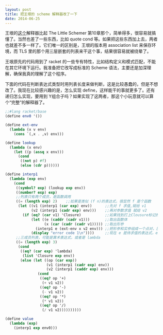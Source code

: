 ```yaml
---
layout: post
title: 把王垠的 scheme 解释器改了一下
date: 2014-06-25
---
```


王垠的[这个](http://www.yinwang.org/blog-cn/2012/08/01/interpreter/)解释器比起 The Little Schemer 第10章那个，简单得多，很容易就搞懂了。当然也差了一些东西，比如 quote cond 等。如果把这些东西加上去，两者也就差不多一样了。它们唯一的区别是，王垠的版本用 association list 来保存环境，而 TLS 里的那个用三层嵌套的列表来干这个事，结果很容易就被绕晕了。

王垠原先的代码用到了 racket 的一些专有特性，比如结构定义和模式匹配，不能在其它环境下运行。我准备把它改写成标准的 Scheme 语法，主要还是加深理解，确保我真的理解了这个程序。

下面的代码在判断表达式类型时用列表长度来做判断，这是比较愚蠢的，但是不想改了。我现在比较感兴趣的是，怎么实现 define，这样能干的事就更多了。还有递归怎么实现，要用到 Y组合子吗？如果实现了这两者，那这个小玩意就可以算个“完整”的解释器了。

```scheme
;;#lang racket/base
(define env0 '())

(define ext-env
  (lambda (x v env)
    (cons `(,x . ,v) env)))

(define lookup
  (lambda (x env)
    (let ((p (assq x env)))
      (cond
       ((not p) #f)
       (else (cdr p))))))

(define interp1
  (lambda (exp env)
    (cond
     ((symbol? exp) (lookup exp env))
     ((number? exp) exp)
     ;;列表只有两个成员，是函数调用
     ((= (length exp) 2)    ;;如果是类似 (f n)的表达式，很显然 f 是个函数
      (let ((v1 (interp1 (car exp) env))      ;;先对 f 求值,赋给 v1
            (v2 (interp1 (cadr exp) env)))    ;;再对参数求值 赋给 v2
        (if (eq? (car v1) 'Closure)           ;;如果找到打上Clousure标记的 lambda
            (let ((e (caddr (cadr v1)))       ;;取出函数体
                  (x (car (cadr (cadr v1))))) ;;取出形参
              (interp1 e (ext-env x v2 env))) ;;把形参和实参组成一个点对，压进 env
            (display "error code 1\n"))))     ;;现在 e 是待求值的表达式，env中存有变量
     ;;三成员列表，可能是算术表达式，或者是 lambda
     ((= (length exp) 3)
      (cond
       ((eq? (car exp) 'lambda)
        (list 'Closure exp env))       
       (else (let ((op (car exp))
                   (v1 (interp1 (cadr exp) env))
                   (v2 (interp1 (caddr exp) env)))
               (cond
                ((eq? op '+)
                 (+ v1 v2))
                ((eq? op '-)
                 (- v1 v2))
                ((eq? op '*)
                 (* v1 v2))
                ((eq? op '/)
                 (/ v1 v2))))))))))

(define value
  (lambda (exp)
    (interp1 exp env0)))
```